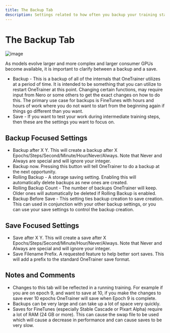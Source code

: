 ```yaml
---
title: The Backup Tab
description: Settings related to how often you backup your training state. Helpful for restarting training at a particular point, but also can quickly bloat your harddrive if you're not careful
---
```


# The Backup Tab
![image](https://github.com/Nerogar/OneTrainer/assets/132208482/9bc7d23b-1c71-43df-b09f-9d1ab4b13cf8)

As models evolve larger and more complex and larger consumer GPUs become available, it is important to clarify between a backup and a save.

* Backup - This is a backup of all of the internals that OneTrainer utilizes at a period of time. It is intended to be something that you can utilize to restart OneTrainer at this point. Changing certain functions, may require input from Nero or some others to get the exact changes on how to do this. The primary use case for backups is FineTunes with hours and hours of work where you do not want to start from the beginning again if things go different than you want.
* Save - If you want to test your work during intermediate training steps, then these are the settings you want to focus on.

## Backup Focused Settings
* Backup after X Y. This will create a backup after X Epochs/Steps/Second/Minute/Hour/Never/Always. Note that Never and Always are special and will ignore your integer.
* Backup now. Pressing this button will tell OneTrainer to do a backup at the next opportunity.
* Rolling Backup - A storage saving setting. Enabling this will automatically delete backups as new ones are created.
* Rolling Backup Count - The number of backups OneTrainer will keep. Older ones will automatically be deleted if Rolling Backup is enabled.
* Backup Before Save - This setting ties backup creation to save creation. This can used in conjunction with your other backup settings, or you can use your save settings to control the backup creation.

## Save Focused Settings
* Save after X Y. This will create a save after X Epochs/Steps/Second/Minute/Hour/Never/Always. Note that Never and Always are special and will ignore your integer.
* Save Filename Prefix. A requested feature to help better sort saves. This will add a prefix to the standard OneTrainer save format.

## Notes and Comments
* Changes to this tab will be reflected in a running training.  For example if you are on epoch 9, and want to save at 10, if you make the changes to save ever 10 epochs OneTrainer will save when Epoch 9 is complete.
* Backups can be very large and can take up a lot of space very quickly.
* Saves for FineTunes (especially Stable Cascade or Pixart Alpha) require a lot of RAM (24 GB or more).  This can cause the swap file to be used which will cause a decrease in performance and can cause saves to be very slow.